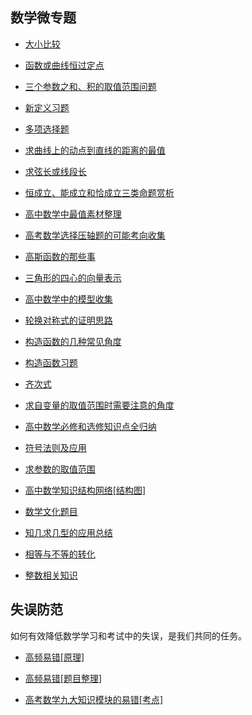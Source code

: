 ##  数学微专题

 * <a     href="https://www.cnblogs.com/wanghai0666/p/9977440.html   "  target="_blank" >大小比较  </a>
  * <a     href=" https://www.cnblogs.com/wanghai0666/p/9137942.html "  target="_blank" >函数或曲线恒过定点  </a>  

 * <a     href="https://www.cnblogs.com/wanghai0666/p/7783124.html  "  target="_blank" >三个参数之和、积的取值范围问题   </a>
  * <a     href=" https://www.cnblogs.com/wanghai0666/p/6813411.html "  target="_blank" >新定义习题</a>  

*  <a  href="https://www.cnblogs.com/wanghai0666/p/12587052.html"  target="_blank">多项选择题</a> 


 * <a     href="https://www.cnblogs.com/wanghai0666/p/9665003.html  "  target="_blank" >求曲线上的动点到直线的距离的最值   </a>
  * <a     href=" https://www.cnblogs.com/wanghai0666/p/9664615.html "  target="_blank" >求弦长或线段长</a>  

 * <a     href="https://www.cnblogs.com/wanghai0666/p/9428947.html  "  target="_blank" >恒成立、能成立和恰成立三类命题赏析   </a>
  * <a     href=" https://www.cnblogs.com/wanghai0666/p/8845904.html "  target="_blank" >高中数学中最值素材整理   </a>  

 * <a     href=" https://www.cnblogs.com/wanghai0666/p/8697578.html "  target="_blank" >高考数学选择压轴题的可能考向收集   </a>  

* <a     href=" https://www.cnblogs.com/wanghai0666/p/6939661.html "  target="_blank" >高斯函数的那些事   </a>
  
 * <a     href="https://www.cnblogs.com/wanghai0666/p/7655864.html  "  target="_blank" >三角形的四心的向量表示   </a>  

*  <a     href=" https://www.cnblogs.com/wanghai0666/p/6070707.html "  target="_blank" >高中数学中的模型收集  </a>  

 *  <a     href=" https://www.cnblogs.com/wanghai0666/p/10329203.html "  target="_blank" >轮换对称式的证明思路   </a> 

 * <a     href="https://www.cnblogs.com/wanghai0666/p/9358088.html  "  target="_blank" >构造函数的几种常见角度</a> 

 *  <a     href=" https://www.cnblogs.com/wanghai0666/p/9358111.html "  target="_blank" >构造函数习题   </a> 

* <a     href="https://www.cnblogs.com/wanghai0666/p/10027082.html  "  target="_blank" >齐次式  </a>  

 * <a     href=" https://www.cnblogs.com/wanghai0666/p/10096600.html "  target="_blank" >求自变量的取值范围时需要注意的角度</a>  

* <a href="https://www.cnblogs.com/wanghai0666/p/10600966.html "  target="_blank">高中数学必修和选修知识点全归纳</a> 

 * <a href="https://www.cnblogs.com/wanghai0666/p/11402221.html "  target="_blank">符号法则及应用</a> 

* <a href="https://www.cnblogs.com/wanghai0666/p/10045664.html "  target="_blank">求参数的取值范围</a> 

 * <a href="https://www.cnblogs.com/wanghai0666/p/11441970.html "  target="_blank">高中数学知识结构网络[结构图]</a> 

* <a  href="https://www.cnblogs.com/wanghai0666/p/12349637.html"  target="_blank">数学文化题目</a> 

*  <a  href="https://www.cnblogs.com/wanghai0666/p/13045597.html"  target="_blank">知几求几型的应用总结</a> 

*  <a  href="https://www.cnblogs.com/wanghai0666/p/12324963.html"  target="_blank">相等与不等的转化</a> 

*  <a  href="https://www.cnblogs.com/wanghai0666/p/12355690.html"  target="_blank">整数相关知识</a> 

##  失误防范

如何有效降低数学学习和考试中的失误，是我们共同的任务。

* <a href="https://www.cnblogs.com/wanghai0666/p/11342805.html "  target="_blank">高频易错[原理]</a> 

* <a     href="https://www.cnblogs.com/wanghai0666/p/7852489.html  "  target="_blank" >高频易错[题目整理]</a>  

* <a     href=" http://www.cnblogs.com/wanghai0666/p/5754042.html "  target="_blank" >高考数学九大知识模块的易错[考点]</a> 


